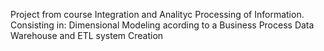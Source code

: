 Project from course Integration and Analityc Processing of Information.
Consisting in:
  Dimensional Modeling acording to a Business Process
  Data Warehouse and ETL system Creation
  
